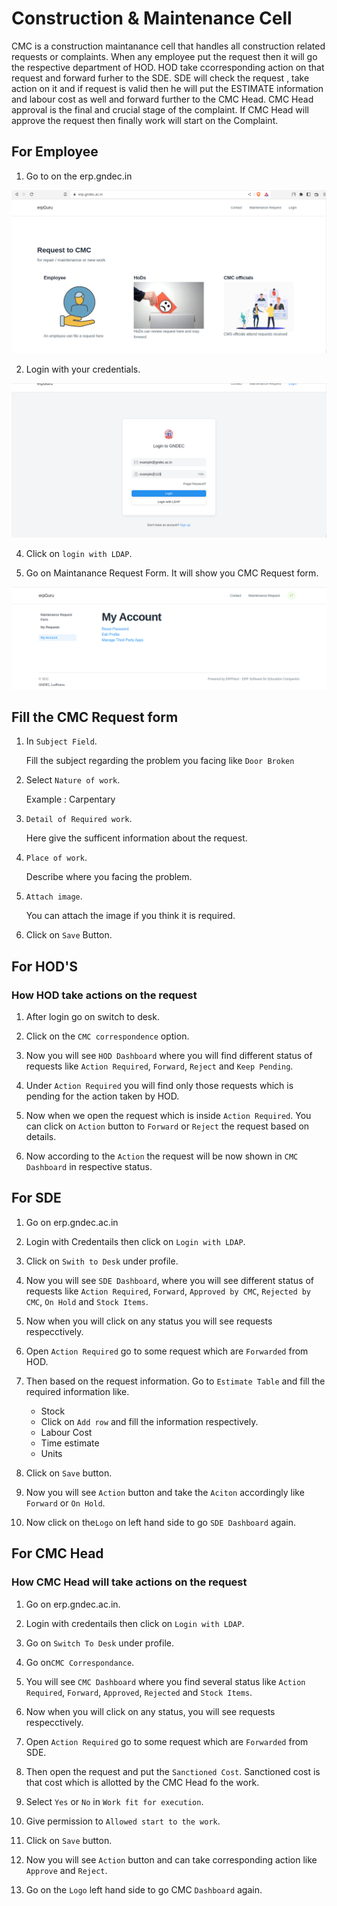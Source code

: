 # Construction & Maintenance Cell

CMC is a construction maintanance cell that handles all construction related requests or complaints. When any employee put the request then it will go the respective department of HOD. HOD take ccorresponding action on that request and forward furher to the SDE. SDE will check the request , take action on it and if request is valid then he will put the ESTIMATE information and labour cost as well and forward further to the CMC Head. CMC Head approval is the final and crucial stage of the complaint. If CMC Head will approve the request then finally work will start on the Complaint.

## For Employee

1. Go to on the erp.gndec.in

<p align="center">
  <img src="Images/c1.png" />
</p>

2. Login with your credentials.
   
<p align="center">
  <img src="Images/c2.png" />
</p>

   
4. Click on `login with LDAP`.

5. Go on Maintanance Request Form. It will show you CMC Request form.

<p align="center">
  <img src="Images/c3.png" />
</p>


## Fill the CMC Request form 

1. In `Subject Field`. 

   Fill the subject regarding the problem you facing like `Door Broken` 
   
2. Select `Nature of work`.
   
   Example : Carpentary 
   
3. `Detail of Required work`. 

   Here give the sufficent information about the request.
   
4. `Place of work`.
 
   Describe where you facing the problem.
   
5. `Attach image`.

   You can attach the image if you think it is required.
   
6. Click on `Save` Button.


## For HOD'S


### How HOD take actions on the request

1. After login go on switch to desk.

2. Click on the `CMC correspondence` option.

3. Now you will see `HOD Dashboard` where you will find different status of requests like `Action Required`, `Forward`, `Reject` and `Keep Pending`.

4. Under `Action Required` you will find only those requests which is pending for the action taken by HOD.

5. Now when we open the request which is inside `Action Required`. You can click on `Action` button to `Forward` or `Reject` the request based on  details.

6. Now according to the `Action` the request will be now shown in `CMC Dashboard` in respective status.


## For SDE

1. Go on erp.gndec.ac.in

2. Login with Credentails then click on `Login with LDAP`.

3. Click on `Swith to Desk` under profile.

4. Now you will see `SDE Dashboard`, where you will see different status of requests like `Action Required`, `Forward`, `Approved by CMC`, `Rejected by CMC`, `On Hold` and `Stock Items`.

5. Now when you will click on any status you will see requests respecctively.

6. Open `Action Required` go to some request which are `Forwarded` from HOD.

7. Then based on the request information. Go to `Estimate Table` and fill the required information like.
   - Stock
   - Click on `Add row` and fill the information respectively.
   - Labour Cost
   - Time estimate
   - Units
   
10. Click on `Save` button.

11. Now you will see `Action` button and take the `Aciton` accordingly like `Forward` or `On Hold`.

12. Now click on the`Logo` on left hand side to go `SDE Dashboard` again.


## For CMC Head

### How CMC Head will take actions on the request

1. Go on erp.gndec.ac.in.

2. Login with credentails then click on `Login with LDAP`.

4. Go on `Switch To Desk` under profile.

5. Go on`CMC Correspondance`.

3. You will see `CMC Dashboard` where you find several status like `Action Required`, `Forward`, `Approved`, `Rejected` and `Stock Items`.

4. Now when you will click on any status, you will see requests respecctively.

5. Open `Action Required` go to some request which are `Forwarded` from SDE.

6.  Then open the request and put the `Sanctioned Cost`. Sanctioned cost is that cost which is allotted by the CMC Head fo the work.

7. Select `Yes` or `No` in `Work fit for execution`.

8. Give permission to `Allowed start to the work`.

9. Click on `Save` button.

10. Now you will see `Action` button and can take corresponding action like `Approve` and `Reject`.

11. Go on the `Logo` left hand side to go CMC `Dashboard` again.
